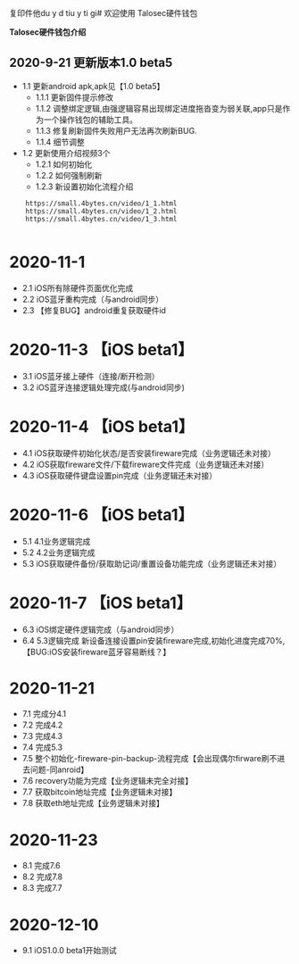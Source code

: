 复印件他du y d tiu y ti gi# 欢迎使用 Talosec硬件钱包

**Talosec硬件钱包介绍**


## 2020-9-21 更新版本1.0 beta5
+ 1.1 更新android apk,apk见【1.0 beta5】
    + 1.1.1 更新固件提示修改
    + 1.1.2 调整绑定逻辑,由强逻辑容易出现绑定进度拖沓变为弱关联,app只是作为一个操作钱包的辅助工具。
    + 1.1.3 修复刷新固件失败用户无法再次刷新BUG.
    + 1.1.4 细节调整
+ 1.2 更新使用介绍视频3个
    + 1.2.1 如何初始化
    + 1.2.2 如何强制刷新
    + 1.2.3 新设置初始化流程介绍
```
    https://small.4bytes.cn/video/1_1.html
    https://small.4bytes.cn/video/1_2.html
    https://small.4bytes.cn/video/1_3.html
    
```

# 2020-11-1
+ 2.1 iOS所有除硬件页面优化完成
+ 2.2 iOS蓝牙重构完成（与android同步）
+ 2.3 【修复BUG】android重复获取硬件id

# 2020-11-3 【iOS beta1】
+ 3.1 iOS蓝牙接上硬件（连接/断开检测）
+ 3.2 iOS蓝牙连接逻辑处理完成(与android同步)

# 2020-11-4 【iOS beta1】
+ 4.1 iOS获取硬件初始化状态/是否安装fireware完成（业务逻辑还未对接）
+ 4.2 iOS获取fireware文件/下载fireware文件完成（业务逻辑还未对接）
+ 4.3 iOS获取硬件键盘设置pin完成（业务逻辑还未对接）

# 2020-11-6 【iOS beta1】
+ 5.1 4.1业务逻辑完成
+ 5.2 4.2业务逻辑完成
+ 5.3 iOS获取硬件备份/获取助记词/重置设备功能完成（业务逻辑还未对接）

# 2020-11-7 【iOS beta1】
+ 6.3 iOS绑定硬件逻辑完成（与android同步）
+ 6.4 5.3逻辑完成
新设备连接设置pin安装fireware完成,初始化进度完成70%,【BUG:iOS安装fireware蓝牙容易断线？】

# 2020-11-21
+ 7.1 完成分4.1
+ 7.2 完成4.2
+ 7.3 完成4.3
+ 7.4 完成5.3
+ 7.5 整个初始化-fireware-pin-backup-流程完成【会出现偶尔firware刷不进去问题-同anroid】
+ 7.6 recovery功能为完成【业务逻辑未完全对接】
+ 7.7 获取bitcoin地址完成【业务逻辑未对接】
+ 7.8 获取eth地址完成【业务逻辑未对接】

# 2020-11-23
+ 8.1 完成7.6
+ 8.2 完成7.8
+ 8.3 完成7.7

# 2020-12-10

+ 9.1 iOS1.0.0 beta1开始测试